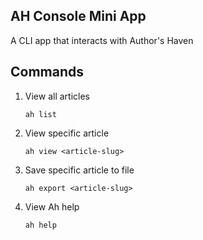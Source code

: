## AH Console Mini App
A CLI app that interacts with Author's Haven

## Commands

1. View all articles 

   `ah list`
  
2. View specific article 

   `ah view <article-slug>`
   
3. Save specific article to file 

   `ah export <article-slug> `
   
4. View Ah help

   `ah help `

